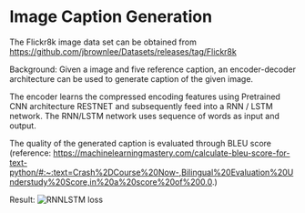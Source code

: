 # Image Caption Generation

The Flickr8k image data set can be obtained from https://github.com/jbrownlee/Datasets/releases/tag/Flickr8k

Background:
Given a image and five reference caption, an encoder-decoder architecture can be used to generate caption of the given image.

The encoder learns the compressed encoding features using Pretrained CNN architecture RESTNET and subsequently feed into a RNN / LSTM network.
The RNN/LSTM network uses sequence of words as input and output.

The quality of the generated caption is evaluated through BLEU score (reference: https://machinelearningmastery.com/calculate-bleu-score-for-text-python/#:~:text=Crash%2DCourse%20Now-,Bilingual%20Evaluation%20Understudy%20Score,in%20a%20score%20of%200.0.)

Result:
![RNNLSTM loss](https://user-images.githubusercontent.com/67460572/94650435-47ea1e00-0329-11eb-9d7f-31e01f455640.PNG)
